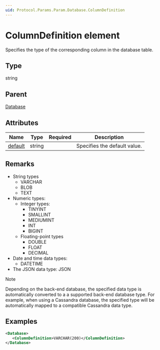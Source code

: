 ```yaml
---
uid: Protocol.Params.Param.Database.ColumnDefinition
---
```


# ColumnDefinition element

Specifies the type of the corresponding column in the database table.

## Type

string

## Parent

[Database](xref:Protocol.Params.Param.Database)

## Attributes

|Name|Type|Required|Description|
|--- |--- |--- |--- |
|[default](xref:Protocol.Params.Param.Database.ColumnDefinition-default)|string||Specifies the default value.|

## Remarks

- String types
  - VARCHAR
  - BLOB
  - TEXT
- Numeric types:
  - Integer types:
    - TINYINT
    - SMALLINT
    - MEDIUMINT
    - INT
    - BIGINT
  - Floating-point types
    - DOUBLE
    - FLOAT
    - DECIMAL
- Date and time data types:
  - DATETIME
 - The JSON data type: JSON

> [!NOTE]
> Depending on the back-end database, the specified data type is automatically converted to a a supported back-end database type. For example, when using a Cassandra database, the specified type will be automatically mapped to a compatible Cassandra data type.

## Examples

```xml
<Database>
   <ColumnDefinition>VARCHAR(200)</ColumnDefinition>
</Database>
```
